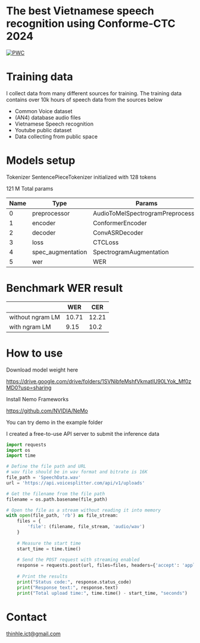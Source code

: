 # The best Vietnamese speech recognition using Conforme-CTC 2024

[![PWC](https://avatars.githubusercontent.com/u/1728152?s=48&v=4)](https://github.com/NVIDIA/NeMo)

# Training data

I collect data from many different sources for training. The training data contains over 10k hours of speech data from the sources below

- Common Voice dataset
- (AN4) database audio files
- Vietnamese Speech recognition
- Youtube public dataset
- Data collecting from public space

# Models setup

Tokenizer SentencePieceTokenizer initialized with 128 tokens

121 M Total params

| Name              | Type                              | Params
|---|---|--- |
0 | preprocessor      | AudioToMelSpectrogramPreprocessor | 0     
1 | encoder           | ConformerEncoder                  | 121 M 
2 | decoder           | ConvASRDecoder                    | 66.2 K
3 | loss              | CTCLoss                           | 0     
4 | spec_augmentation | SpectrogramAugmentation           | 0     
5 | wer               | WER                               | 0     


# Benchmark WER result


| | WER | CER |
|---|---|--- |
|without ngram LM| 10.71 | 12.21
|with ngram LM| 9.15 | 10.2

# How to use

Download model weight here

https://drive.google.com/drive/folders/1SVNibfeMshfVkmatIU90LYok_Mf0zMD0?usp=sharing

Install Nemo Frameworks

https://github.com/NVIDIA/NeMo

You can try demo in the example folder

I created a free-to-use API server to submit the inference data

```python
import requests
import os
import time

# Define the file path and URL
# wav file should be in wav format and bitrate is 16K
file_path = 'SpeechData.wav'
url = 'https://api.voicesplitter.com/api/v1/uploads'

# Get the filename from the file path
filename = os.path.basename(file_path)

# Open the file as a stream without reading it into memory
with open(file_path, 'rb') as file_stream:
    files = {
        'file': (filename, file_stream, 'audio/wav')
    }
    
    # Measure the start time
    start_time = time.time()
    
    # Send the POST request with streaming enabled
    response = requests.post(url, files=files, headers={'accept': 'application/json'}, timeout=2)
    
    # Print the results
    print("Status code:", response.status_code)
    print("Response text:", response.text)
    print("Total upload time:", time.time() - start_time, "seconds")

```

# Contact

thinhle.ict@gmail.com